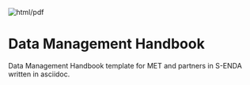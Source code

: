 ![html/pdf](https://github.com/metno/data-management-handbook/workflows/html/pdf/badge.svg?branch=master)

# Data Management Handbook
Data Management Handbook template for MET and partners in S-ENDA written in asciidoc.
